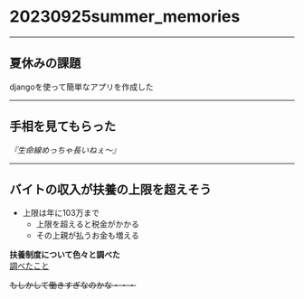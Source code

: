 # 20230925summer_memories


***

## 夏休みの課題

djangoを使って簡単なアプリを作成した

***

## 手相を見てもらった

*『生命線めっちゃ長いねぇ〜』*

***

## バイトの収入が扶養の上限を超えそう
* 上限は年に103万まで
    * 上限を超えると税金がかかる
    * その上親が払うお金も増える

**扶養制度について色々と調べた**  
[調べたこと](https://townwork.net/magazine/knowhow/taxes/76136/)

~~もしかして働きすぎなのかな・・・~~


